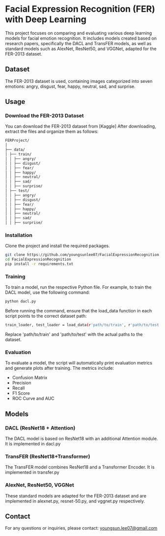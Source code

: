 # Facial Expression Recognition (FER) with Deep Learning
This project focuses on comparing and evaluating various deep learning models for facial emotion recognition. It includes models created based on research papers, specifically the DACL and TransFER models, as well as standard models such as AlexNet, ResNet50, and VGGNet, adapted for the FER-2013 dataset. 

## Dataset
The FER-2013 dataset is used, containing images categorized into seven emotions: angry, disgust, fear, happy, neutral, sad, and surprise. 

## Usage
### Download the FER-2013 Dataset
You can download the FER-2013 dataset from [Kaggle]
After downloading, extract the files and organize them as follows:

```perl
FERProject/
│
├── data/
│ ├── train/
│ │ ├── angry/
│ │ ├── disgust/
│ │ ├── fear/
│ │ ├── happy/
│ │ ├── neutral/
│ │ ├── sad/
│ │ ├── surprise/
│ ├── test/
│ │ ├── angry/
│ │ ├── disgust/
│ │ ├── fear/
│ │ ├── happy/
│ │ ├── neutral/
│ │ ├── sad/
│ │ ├── surprise/ 
```

### Installation
Clone the project and install the required packages.
```bash
git clone https://github.com/youngsunlee07/FacialExpressionRecognition.git
cd FacialExpressionRecognition
pip install -r requirements.txt
``` 

### Training 
To train a model, run the respective Python file. For example, to train the DACL model, use the following command: 
```bash 
python dacl.py 
```
Before running the command, ensure that the load_data function in each script points to the correct dataset path: 
```bash 
train_loader, test_loader = load_data(r'path/to/train', r'path/to/test', batch_size=32)
```
Replace 'path/to/train' and 'path/to/test' with the actual paths to the dataset.

### Evaluation
To evaluate a model, the script will automatically print evaluation metrics and generate plots after training. The metrics include:
- Confusion Matrix
- Precision
- Recall
- F1 Score
- ROC Curve and AUC 

## Models
### DACL (ResNet18 + Attention) 
The DACL model is based on ResNet18 with an additional Attention module. It is implemented in dacl.py

### TransFER (ResNet18+Transformer) 
The TransFER model combines ResNet18 and a Transformer Encoder. It is implemented in transfer.py

### AlexNet, ResNet50, VGGNet 
These standard models are adapted for the FER-2013 dataset and are implemented in alexnet.py, resnet-50.py, and vggnet.py respectively.

## Contact
For any questions or inquiries, please contact: youngsun.lee07@gmail.com 